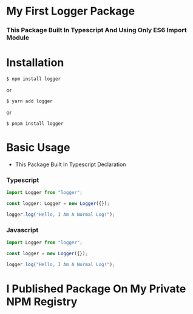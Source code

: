# My First Logger Package

### This Package Built In Typescript And Using Only ES6 Import Module

# Installation

```console
$ npm install logger
```

or

```console
$ yarn add logger
```

or

```console
$ pnpm install logger
```

# Basic Usage

- This Package Built In Typescript Declaration

### Typescript

```ts
import Logger from "logger";

const logger: Logger = new Logger({});

logger.log("Hello, I Am A Normal Log!");
```

### Javascript

```js
import Logger from "logger";

const logger = new Logger({});

logger.log("Hello, I Am A Normal Log!");
```

# I Published Package On My Private NPM Registry
